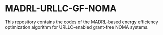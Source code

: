# MADRL-URLLC-GF-NOMA
This repository contains the codes of the MADRL-based energy efficiency optimization algorithm for URLLC-enabled grant-free NOMA systems.
